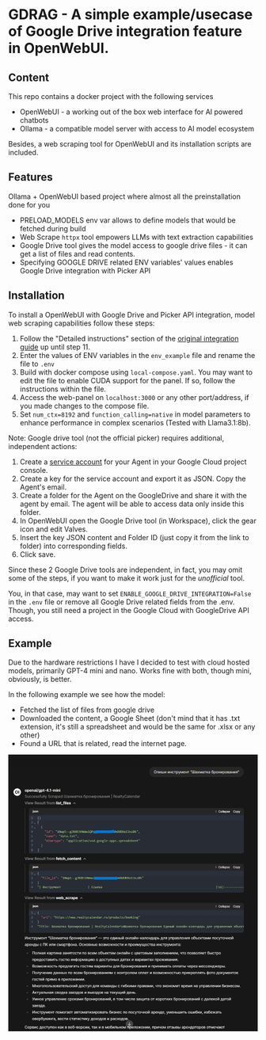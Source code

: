 # GDRAG - A simple example/usecase of Google Drive integration feature in OpenWebUI.
## Content
This repo contains a docker project with the following services
- OpenWebUI - a working out of the box web interface for AI powered chatbots
- Ollama - a compatible model server with access to AI model ecosystem

Besides, a web scraping tool for OpenWebUI and its installation scripts are included.
## Features
Ollama + OpenWebUI based project where almost all the preinstallation done for you
- PRELOAD_MODELS env var allows to define models that would be fetched during build
- Web Scrape `httpx` tool empowers LLMs with text extraction capabilities
- Google Drive tool gives the model access to google drive files - it can get a list of files and read contents.
- Specifying GOOGLE DRIVE related ENV variables' values enables Google Drive integration with Picker API
## Installation
To install a OpenWebUI with Google Drive and Picker API integration, model web scraping capabilities follow these steps:
1. Follow the "Detailed instructions" section of the [original integration guide](https://docs.openwebui.com/features/rag/#google-drive-integration) up until step 11.
2. Enter the values of ENV variables in the `env_example` file and rename the file to `.env`
3. Build with docker compose using `local-compose.yaml`. You may want to edit the file to enable CUDA support for the panel. If so, follow the instructions within the file.
4. Access the web-panel on `localhost:3000` or any other port/address, if you made changes to the compose file.
5. Set `num_ctx=8192` and `function_calling=native` in model parameters to enhance performance in complex scenarios (Tested with Llama3.1:8b).

Note: Google drive tool (not the official picker) requires additional, independent actions:
1. Create a [service account](https://console.cloud.google.com/iam-admin/serviceaccounts) for your Agent in your Google Cloud project console.
2. Create a key for the service account and export it as JSON. Copy the Agent's email. 
3. Create a folder for the Agent on the GoogleDrive and share it with the agent by email. The agent will be able to access data only inside this folder.
4. In OpenWebUI open the Google Drive tool (in Workspace), click the gear icon and edit Valves. 
5. Insert the key JSON content and Folder ID (just copy it from the link to folder) into corresponding fields.
6. Click save.

Since these 2 Google Drive tools are independent, in fact, you may omit some of the steps, if you want to make it work just for the *unofficial* tool.

You, in that case, may want to set `ENABLE_GOOGLE_DRIVE_INTEGRATION=False` in the `.env` file or remove all Google Drive related fields from the .env.
Though, you still need a project in the Google Cloud with GoogleDrive API access.

## Example
Due to the hardware restrictions I have I decided to test with cloud hosted models, primarily GPT-4 mini and nano.
Works fine with both, though mini, obviously, is better.

In the following example we see how the model:
- Fetched the list of files from google drive
- Downloaded the content, a Google Sheet (don't mind that it has .txt extension, it's still a spreadsheet and would be the same for .xlsx or any other)
- Found a URL that is related, read the internet page.

![The desired output all in a single prompt (with system prompt guidance) by GPT-4 mini](./example.png)